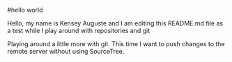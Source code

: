 #hello world
 
Hello, my name is Kensey Auguste and I am editing this README.md file as a test while I play around with repositories and git 

Playing around a little more with git. This time I want to push changes to the remote server without using SourceTree. 



